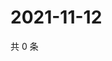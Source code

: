 # 2021-11-12

共 0 条

<!-- BEGIN WEIBO -->
<!-- 最后更新时间 Fri Nov 12 2021 23:15:33 GMT+0800 (China Standard Time) -->

<!-- END WEIBO -->
